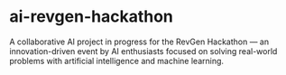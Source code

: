 # ai-revgen-hackathon
A collaborative AI project in progress for the RevGen Hackathon — an innovation-driven event by AI enthusiasts focused on solving real-world problems with artificial intelligence and machine learning.
